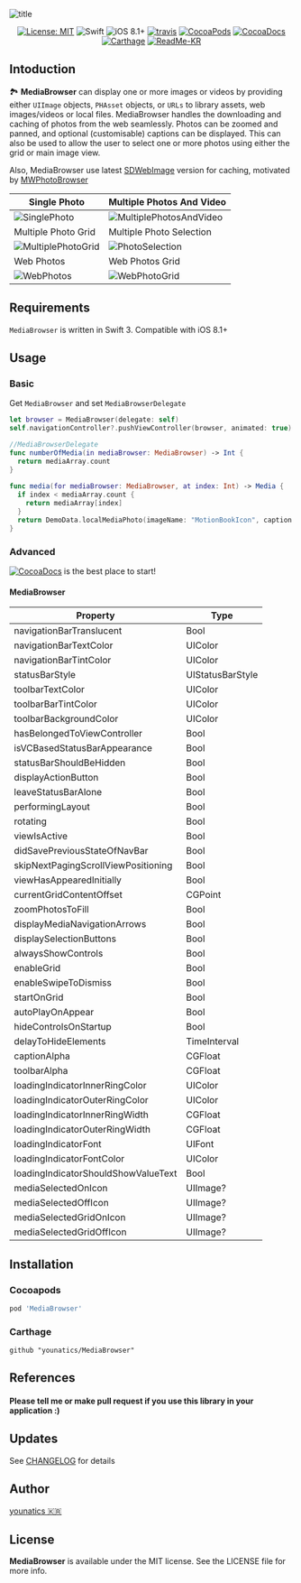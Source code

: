 
![title](https://github.com/younatics/MediaBrowser/blob/master/Images/MediaBrowser_w.png?raw=true)

<p align="center">
  <a href="(https://github.com/younatics/MediaBrowser/blob/master/LICENSE" target="_blank"><img alt="License: MIT" src="https://img.shields.io/badge/License-MIT-blue.svg?style=flat"></a>
  <img alt="Swift" src="https://img.shields.io/badge/Swift-3.1-orange.svg">
  <img alt="iOS 8.1+" src="https://img.shields.io/badge/iOS-8.1%2B-blue.svg">
  <a href="https://travis-ci.org/younatics/MediaBrowser" target="_blank"><img alt="travis" src="https://travis-ci.org/younatics/MediaBrowser.svg?branch=master"></a>
  <a href="https://cocoapods.org/pods/MediaBrowser" target="_blank"><img alt="CocoaPods" src="http://img.shields.io/cocoapods/v/MediaBrowser.svg"></a>
  <a href="https://younatics.github.io/MediaBrowser" target="_blank"><img alt="CocoaDocs" src="https://github.com/younatics/MediaBrowser/blob/master/docs/badge.svg"></a>
  <a href="https://github.com/Carthage/Carthage" target="_blank"><img alt="Carthage" src="https://img.shields.io/badge/Carthage-compatible-4BC51D.svg?style=flat"></a>
  <a href="https://github.com/younatics/MediaBrowser/blob/master/README-KR.md" target="_blank"><img alt="ReadMe-KR" src="https://img.shields.io/badge/한국어-리드미-red.svg"></a>
  
</p>

## Intoduction
🏞 **MediaBrowser** can display one or more images or videos by providing either `UIImage` objects, `PHAsset` objects, or `URLs` to library assets, web images/videos or local files. MediaBrowser handles the downloading and caching of photos from the web seamlessly. Photos can be zoomed and panned, and optional (customisable) captions can be displayed. This can also be used to allow the user to select one or more photos using either the grid or main image view.

Also, MediaBrowser use latest [SDWebImage](https://github.com/rs/SDWebImage) version for caching, motivated by [MWPhotoBrowser](https://github.com/mwaterfall/MWPhotoBrowser)

| Single Photo | Multiple Photos And Video |
| ------------- | ------------------------ |
| ![SinglePhoto](https://github.com/younatics/MediaBrowser/blob/master/Images/SinglePhoto.gif?raw=true) | ![MultiplePhotosAndVideo](https://github.com/younatics/MediaBrowser/blob/master/Images/MultiplePhotosAndVideo.gif?raw=true) |
| Multiple Photo Grid | Multiple Photo Selection |
| ![MultiplePhotoGrid](https://github.com/younatics/MediaBrowser/blob/master/Images/MultiplePhotoGrid.gif?raw=true)  | ![PhotoSelection](https://github.com/younatics/MediaBrowser/blob/master/Images/PhotoSelection.gif?raw=true)  |
| Web Photos | Web Photos Grid |
| ![WebPhotos](https://github.com/younatics/MediaBrowser/blob/master/Images/WebPhotos.gif?raw=true)  | ![WebPhotoGrid](https://github.com/younatics/MediaBrowser/blob/master/Images/WebPhotoGrid.gif?raw=true)  |

## Requirements
`MediaBrowser` is written in Swift 3. Compatible with iOS 8.1+

## Usage
### Basic

Get `MediaBrowser` and set `MediaBrowserDelegate`
```Swift 
let browser = MediaBrowser(delegate: self)
self.navigationController?.pushViewController(browser, animated: true)

//MediaBrowserDelegate
func numberOfMedia(in mediaBrowser: MediaBrowser) -> Int {
  return mediaArray.count
}
    
func media(for mediaBrowser: MediaBrowser, at index: Int) -> Media {
  if index < mediaArray.count {
    return mediaArray[index]
  }
  return DemoData.localMediaPhoto(imageName: "MotionBookIcon", caption: "Photo at index is Wrong")
}
```

### Advanced
<a href="https://younatics.github.io/MediaBrowser" target="_blank"><img alt="CocoaDocs" src="https://github.com/younatics/MediaBrowser/blob/master/docs/badge.svg"></a> is the best place to start!

#### MediaBrowser
| Property | Type |
| -------- | ---  |
| navigationBarTranslucent | Bool |
| navigationBarTextColor | UIColor |
| navigationBarTintColor | UIColor |
| statusBarStyle | UIStatusBarStyle |
| toolbarTextColor | UIColor |
| toolbarBarTintColor | UIColor |
| toolbarBackgroundColor | UIColor |
| hasBelongedToViewController | Bool |
| isVCBasedStatusBarAppearance | Bool |
| statusBarShouldBeHidden | Bool |
| displayActionButton | Bool |
| leaveStatusBarAlone | Bool |
| performingLayout | Bool |
| rotating | Bool |
| viewIsActive | Bool |
| didSavePreviousStateOfNavBar | Bool |
| skipNextPagingScrollViewPositioning | Bool |
| viewHasAppearedInitially | Bool |
| currentGridContentOffset | CGPoint |
| zoomPhotosToFill | Bool |
| displayMediaNavigationArrows | Bool |
| displaySelectionButtons | Bool |
| alwaysShowControls | Bool |
| enableGrid | Bool |
| enableSwipeToDismiss | Bool |
| startOnGrid | Bool |
| autoPlayOnAppear | Bool |
| hideControlsOnStartup | Bool |
| delayToHideElements | TimeInterval |
| captionAlpha | CGFloat |
| toolbarAlpha | CGFloat |
| loadingIndicatorInnerRingColor | UIColor |
| loadingIndicatorOuterRingColor | UIColor |
| loadingIndicatorInnerRingWidth | CGFloat |
| loadingIndicatorOuterRingWidth | CGFloat |
| loadingIndicatorFont | UIFont |
| loadingIndicatorFontColor | UIColor |
| loadingIndicatorShouldShowValueText | Bool |
| mediaSelectedOnIcon | UIImage? |
| mediaSelectedOffIcon | UIImage? |
| mediaSelectedGridOnIcon | UIImage? |
| mediaSelectedGridOffIcon | UIImage? |

## Installation
### Cocoapods
```ruby
pod 'MediaBrowser'
```
### Carthage
```
github "younatics/MediaBrowser"
```

## References
#### Please tell me or make pull request if you use this library in your application :) 

## Updates
See [CHANGELOG](https://github.com/younatics/MediaBrowser/blob/master/CHANGELOG.md) for details

## Author
[younatics 🇰🇷](https://twitter.com/younatics)

## License
**MediaBrowser** is available under the MIT license. See the LICENSE file for more info.
